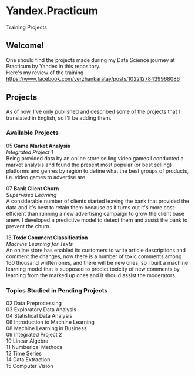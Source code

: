 # Yandex.Practicum
Training Projects

## Welcome! 

One should find the projects made during my Data Science journey at Practicum by Yandex in this repository. \
Here's my review of the training https://www.facebook.com/yerzhankaratay/posts/10221278439968086

## Projects

As of now, I've only published and described some of the projects that I translated in English, so I'll be adding them.

### Available Projects

05 **Game Market Analysis** \
*Integrated Project 1* \
Being provided data by an online store selling video games I conducted a market analysis and found the present most popular (or best selling) platforms and genres by region to define what the best groups of products, i.e. video games to advertise are.

07 **Bank Client Churn** \
*Supervised Learning* \
A considerable number of clients started leaving the bank that provided the data and it's best to retain them because as it turns out it's more cost-efficient than running a new advertising campaign to grow the client base anew. I developed a predictive model to detect them and assist the bank to prevent the churn.

13 **Toxic Comment Classification** \
*Machine Learning for Texts* \
An online store has enabled its customers to write article descriptions and comment the changes, now there is a number of toxic comments among 160 thousand written ones, and there will be new ones, so I built a machine learning model that is supposed to predict toxicity of new comments by learning from the marked up ones and it should assist the moderators.


### Topics Studied in Pending Projects

02 Data Preprocessing \
03 Exploratory Data Analysis \
04 Statistical Data Analysis \
06 Introduction to Machine Learning \
08 Machine Learning in Business \
09 Integrated Project 2 \
10 Linear Algebra \
11 Numberical Methods \
12 Time Series \
14 Data Extraction \
15 Computer Vision
